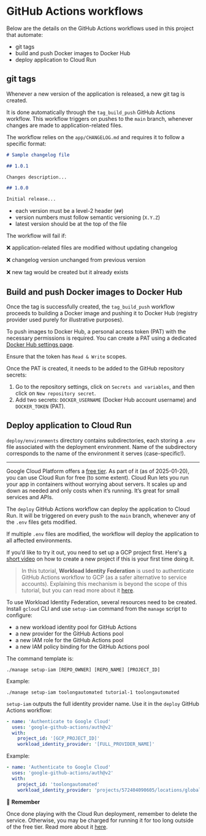 # GitHub Actions workflows

Below are the details on the GitHub Actions workflows used in this project that
automate:

- git tags
- build and push Docker images to Docker Hub
- deploy application to Cloud Run

## git tags

Whenever a new version of the application is released, a new git tag is created.

It is done automatically through the `tag_build_push` GitHub Actions workflow.
This workflow triggers on pushes to the `main` branch, whenever changes are made
to application-related files.

The workflow relies on the `app/CHANGELOG.md` and requires it to follow a
specific format:

```md
# Sample changelog file

## 1.0.1

Changes description...

## 1.0.0

Initial release...
```

- each version must be a level-2 header (`##`)
- version numbers must follow semantic versioning (`X.Y.Z`)
- latest version should be at the top of the file

The workflow will fail if:

❌ application-related files are modified without updating changelog

❌ changelog version unchanged from previous version

❌ new tag would be created but it already exists

## Build and push Docker images to Docker Hub

Once the tag is successfully created, the `tag_build_push` workflow proceeds to
building a Docker image and pushing it to Docker Hub (registry provider used
purely for illustrative purposes).

To push images to Docker Hub, a personal access token (PAT) with the necessary
permissions is required. You can create a PAT using a dedicated [Docker Hub
settings page](https://app.docker.com/settings/personal-access-tokens).

Ensure that the token has `Read & Write` scopes.

Once the PAT is created, it needs to be added to the GitHub repository secrets:

1. Go to the repository settings, click on `Secrets and variables`, and then
   click on `New repository secret`.
1. Add two secrets: `DOCKER_USERNAME` (Docker Hub account username) and
   `DOCKER_TOKEN` (PAT).

## Deploy application to Cloud Run

`deploy/environments` directory contains subdirectories, each storing a `.env`
file associated with the deployment environment. Name of the subdirectory
corresponds to the name of the environment it serves (case-specific!).

---

Google Cloud Platform offers a [free
tier](https://cloud.google.com/free/docs/free-cloud-features). As part of it (as
of 2025-01-20), you can use Cloud Run for free (to some extent). Cloud Run lets
you run your app in containers without worrying about servers. It scales up and
down as needed and only costs when it’s running. It’s great for small services
and APIs.

The `deploy` GitHub Actions workflow can deploy the application to Cloud Run.
It will be triggered on every push to the `main` branch, whenever any of the
`.env` files gets modified.

If multiple `.env` files are modified, the workflow will deploy the application
to all affected environments.

If you’d like to try it out, you need to set up a GCP project first. Here's [a
short video](https://youtu.be/pC2dBysvhwI) on how to create a new project if
this is your first time doing it.

> In this tutorial, **Workload Identity Federation** is used to authenticate
> GitHub Actions workflow to GCP (as a safer alternative to service accounts).
> Explaining this mechanism is beyond the scope of this tutorial, but you can read
> more about it
> [here](https://cloud.google.com/iam/docs/workload-identity-federation).

To use Workload Identity Federation, several resources need to be created.
Install `gcloud` CLI and use `setup-iam` command from the `manage` script to
configure:

- a new workload identity pool for GitHub Actions
- a new provider for the GitHub Actions pool
- a new IAM role for the GitHub Actions pool
- a new IAM policy binding for the GitHub Actions pool


The command template is:
```shell
./manage setup-iam [REPO_OWNER] [REPO_NAME] [PROJECT_ID]
```

Example:

```shell
./manage setup-iam toolongautomated tutorial-1 toolongautomated
```

`setup-iam` outputs the full identity provider name. Use it in the `deploy`
GitHub Actions workflow:

```yaml
- name: 'Authenticate to Google Cloud'
  uses: 'google-github-actions/auth@v2'
  with:
    project_id: '[GCP_PROJECT_ID]'
    workload_identity_provider: '[FULL_PROVIDER_NAME]'
```

Example:

```yaml
- name: 'Authenticate to Google Cloud'
  uses: 'google-github-actions/auth@v2'
  with:
    project_id: 'toolongautomated'
    workload_identity_provider: 'projects/572404090605/locations/global/workloadIdentityPools/github/providers/tutorial-1'
```

🚨 **Remember**

Once done playing with the Cloud Run deployment, remember to delete the service.
Otherwise, you may be charged for running it for too long outside of the free
tier. Read more about it [here](https://www.toolongautomated.com/posts/2025/one-branch-to-rule-them-all-3.html#deploy-to-cloud-run).
